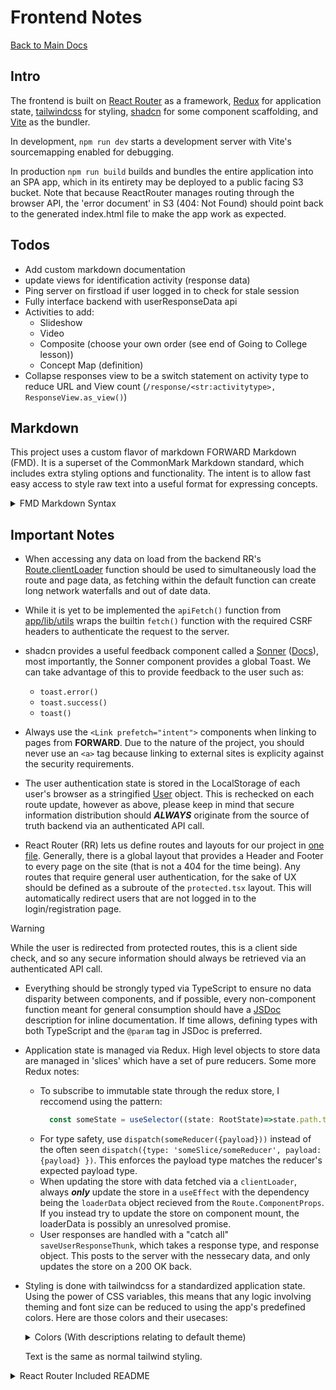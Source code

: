 # Frontend Notes

[Back to Main Docs](../README.md)

## Intro

The frontend is built on [React Router](https://reactrouter.com/home) as a framework, [Redux](https://redux.js.org/) for application state, [tailwindcss](https://tailwindcss.com/) for styling, [shadcn](https://ui.shadcn.com/) for some component scaffolding, and [Vite](https://vite.dev/) as the bundler.

In development, `npm run dev` starts a development server with Vite's sourcemapping enabled for debugging.

In production `npm run build` builds and bundles the entire application into an SPA app, which in its entirety may be deployed to a public facing S3 bucket. Note that because ReactRouter manages routing through the browser API, the 'error document' in S3 (404: Not Found) should point back to the generated index.html file to make the app work as expected.

## Todos

- Add custom markdown documentation
- update views for identification activity (response data)
- Ping server on firstload if user logged in to check for stale session
- Fully interface backend with userResponseData api
- Activities to add:
  * Slideshow
  * Video
  * Composite (choose your own order (see end of Going to College lesson))
  * Concept Map (definition)
- Collapse responses view to be a switch statement on activity type to reduce URL and View count (`/response/<str:activitytype>, ResponseView.as_view()`)

## Markdown
This project uses a custom flavor of markdown FORWARD Markdown (FMD). It is a superset of the CommonMark Markdown standard, which includes extra styling options and functionality. The intent is to allow fast easy access to style raw text into a useful format for expressing concepts. 
<details>
<summary>FMD Markdown Syntax</summary>

- Definition: You are able to define a word/phrase inline using the `<def>` tag. The def tag has an attribute "`def`" which is the actual definition of the word the `<def>` tag surrounds. Here is an example use:
  
  ```html
  <def def="a long winded definition/clarifcation for a complex word or phrase">supercalifragilisticexpialidocious</def>
  ```
- Center: To center an element withing a markdown section, you must use the `:::center` directive, the opening and closing of which must be on their own line as so:
  ```markdown
  :::center
  # An Important Centered Header
  :::
  ```
- Columns: To use a multi-columned format, you can use the `::::columns` and `:::col` directives. The amount of columns does not matter, as all columns will be distributed as evenly as possible within their row. This has a similar restriction as the above centering directive:
  ```markdown
  ::::columns
  :::col
  - Column one's stuff
  :::
  :::col
  ### Column two's stuff
  :::
  ::::
  ```
> [!IMPORTANT]
> When nesting directives, as seen in the above example, the innermost directive must have three colons preceding it, and all parent nodes will accumulate one colon per level towards the root directive.
- Correct: This tag is used within an Identification activity type to denote a section of the text that one of the correct sections required to identify to procede. Example:
  ```html
  There is a <correct>section here you must click</correct> to pass!
  ```
</details>

## Important Notes

- When accessing any data on load from the backend RR's [Route.clientLoader](https://reactrouter.com/start/framework/data-loading#client-data-loading) function should be used to simultaneously load the route and page data, as fetching within the default function can create long network waterfalls and out of date data.

- While it is yet to be implemented the `apiFetch()` function from [app/lib/utils](./app/lib/utils.ts) wraps the builtin `fetch()` function with the required CSRF headers to authenticate the request to the server.

- shadcn provides a useful feedback component called a [Sonner](https://ui.shadcn.com/docs/components/sonner) ([Docs](https://sonner.emilkowal.ski/)), most importantly, the Sonner component provides a global Toast. We can take advantage of this to provide feedback to the user such as:

  - `toast.error()`
  - `toast.success()`
  - `toast()`

- Always use the `<Link prefetch="intent">` components when linking to pages from **FORWARD**. Due to the nature of the project, you should never use an `<a>` tag because linking to external sites is explicity against the security requirements.

- The user authentication state is stored in the LocalStorage of each user's browser as a stringified [User](./app/lib/userSlice.ts) object. This is rechecked on each route update, however as above, please keep in mind that secure information distribution should **_ALWAYS_** originate from the source of truth backend via an authenticated API call.

- React Router (RR) lets us define routes and layouts for our project in [one file](./app/routes.ts). Generally, there is a global layout that provides a Header and Footer to every page on the site (that is not a 404 for the time being). Any routes that require general user authentication, for the sake of UX should be defined as a subroute of the `protected.tsx` layout. This will automatically redirect users that are not logged in to the login/registration page.

> [!WARNING]
> While the user is redirected from protected routes, this is a client side check, and so any secure information should always be retrieved via an authenticated API call.

- Everything should be strongly typed via TypeScript to ensure no data disparity between components, and if possible, every non-component function meant for general consumption should have a [JSDoc](https://jsdoc.app/) description for inline documentation. If time allows, defining types with both TypeScript and the `@param` tag in JSDoc is preferred.

- Application state is managed via Redux. High level objects to store data are managed in 'slices' which have a set of pure reducers. Some more Redux notes:
  - To subscribe to immutable state through the redux store, I reccomend using the pattern:
    ```javascript
      const someState = useSelector((state: RootState)=>state.path.to.someState);
    ```
  - For type safety, use `dispatch(someReducer({payload}))` instead of the often seen `dispatch({type: 'someSlice/someReducer', payload: {payload} })`. This enforces the payload type matches the reducer's expected payload type.
  - When updating the store with data fetched via a `clientLoader`, always ***only*** update the store in a `useEffect` with the dependency being the `loaderData` object recieved from the `Route.ComponentProps`. If you instead try to update the store on component mount, the loaderData is possibly an unresolved promise.
  - User responses are handled with a "catch all" `saveUserResponseThunk`, which takes a response type, and response object. This posts to the server with the nessecary data, and only updates the store on a 200 OK back.

- Styling is done with tailwindcss for a standardized application state. Using the power of CSS variables, this means that any logic involving theming and font size can be reduced to using the app's predefined colors. Here are those colors and their usecases:
  <details>
    <summary>Colors (With descriptions relating to default theme)</summary>  

    - `background` - Basic background color.
    - `foreground` - Basic foreground color.
    - `primary` - The iconic cyan-blue of forward, often used as a background.
    - `primary-foreground` - A white to stand out against `primary` for text.
    - `primary-border` - Same color as `primary`, but different in high-contrast theme to add contextual borders to elements that may lose context from normal styling.
    - `secondary` - Similar to foreground as a background color to stand out from the `background` color.
    - `secondary-foreground` - A black to stand out against `secondary` for text.
    - `secondary-border` - Same color as `secondary`, but different in high-contrast theme to add contextual borders to elements that may lose context from normal styling.
    - `accent` - For the orange elements, as a background. For text, use `primary-foreground`
    - `muted` - A muted background color.
    - `muted-foregorund` - A gray to stand out against `muted`for text.
    - `error` - A red background color.
    - `error-foregorund` - A white to stand out against `error`for text.
  </details>

  Text is the same as normal tailwind styling.

<details>
<summary>React Router Included README</summary>

# Welcome to React Router!

A modern, production-ready template for building full-stack React applications using React Router.

[![Open in StackBlitz](https://developer.stackblitz.com/img/open_in_stackblitz.svg)](https://stackblitz.com/github/remix-run/react-router-templates/tree/main/default)

## Features

- 🚀 Server-side rendering
- ⚡️ Hot Module Replacement (HMR)
- 📦 Asset bundling and optimization
- 🔄 Data loading and mutations
- 🔒 TypeScript by default
- 🎉 TailwindCSS for styling
- 📖 [React Router docs](https://reactrouter.com/)

## Getting Started

### Installation

Install the dependencies:

```bash
npm install
```

### Development

Start the development server with HMR:

```bash
npm run dev
```

Your application will be available at `http://localhost:5173`.

## Building for Production

Create a production build:

```bash
npm run build
```

## Deployment

### Docker Deployment

This template includes three Dockerfiles optimized for different package managers:

- `Dockerfile` - for npm
- `Dockerfile.pnpm` - for pnpm
- `Dockerfile.bun` - for bun

To build and run using Docker:

```bash
# For npm
docker build -t my-app .

# For pnpm
docker build -f Dockerfile.pnpm -t my-app .

# For bun
docker build -f Dockerfile.bun -t my-app .

# Run the container
docker run -p 3000:3000 my-app
```

The containerized application can be deployed to any platform that supports Docker, including:

- AWS ECS
- Google Cloud Run
- Azure Container Apps
- Digital Ocean App Platform
- Fly.io
- Railway

### DIY Deployment

If you're familiar with deploying Node applications, the built-in app server is production-ready.

Make sure to deploy the output of `npm run build`

```
├── package.json
├── package-lock.json (or pnpm-lock.yaml, or bun.lockb)
├── build/
│   ├── client/    # Static assets
│   └── server/    # Server-side code
```

## Styling

This template comes with [Tailwind CSS](https://tailwindcss.com/) already configured for a simple default starting experience. You can use whatever CSS framework you prefer.

---

Built with ❤️ using React Router.

</details>
